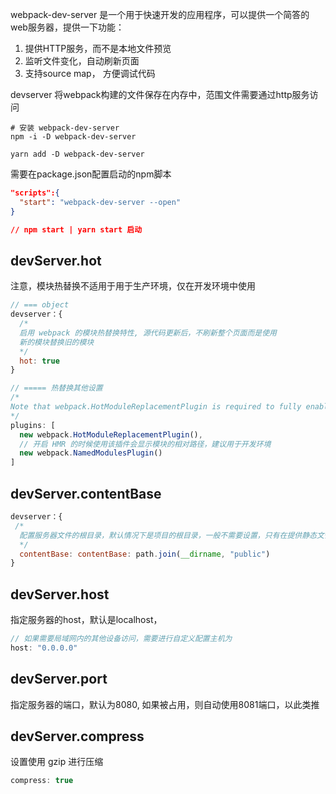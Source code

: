webpack-dev-server 是一个用于快速开发的应用程序，可以提供一个简答的web服务器，提供一下功能：
1. 提供HTTP服务，而不是本地文件预览
2. 监听文件变化，自动刷新页面
3. 支持source map， 方便调试代码

devserver 将webpack构建的文件保存在内存中，范围文件需要通过http服务访问

```shell
# 安装 webpack-dev-server 
npm -i -D webpack-dev-server

yarn add -D webpack-dev-server 
```

需要在package.json配置启动的npm脚本
```json
"scripts":{
  "start": "webpack-dev-server --open"
}

// npm start | yarn start 启动
```


## devServer.hot
注意，模块热替换不适用于用于生产环境，仅在开发环境中使用
```js
// === object
devserver：{
  /*
  启用 webpack 的模块热替换特性, 源代码更新后，不刷新整个页面而是使用
  新的模块替换旧的模块
  */
  hot: true
}

// ===== 热替换其他设置
/* 
Note that webpack.HotModuleReplacementPlugin is required to fully enable HMR. If webpack or webpack-dev-server are launched with the --hot option, this plugin will be added automatically, so you may not need to add this to your webpack.config.js
*/
plugins: [
  new webpack.HotModuleReplacementPlugin(),
  // 开启 HMR 的时候使用该插件会显示模块的相对路径，建议用于开发环境
  new webpack.NamedModulesPlugin()
]
```

## devServer.contentBase
```js
devserver：{
 /*
  配置服务器文件的根目录，默认情况下是项目的根目录，一般不需要设置，只有在提供静态文件时才需要
  */
  contentBase: contentBase: path.join(__dirname, "public")
}
```

## devServer.host
指定服务器的host，默认是localhost，
```js
// 如果需要局域网内的其他设备访问，需要进行自定义配置主机为
host: "0.0.0.0"
```

## devServer.port
指定服务器的端口，默认为8080, 如果被占用，则自动使用8081端口，以此类推

## devServer.compress
设置使用 gzip 进行压缩

```js
compress: true
```